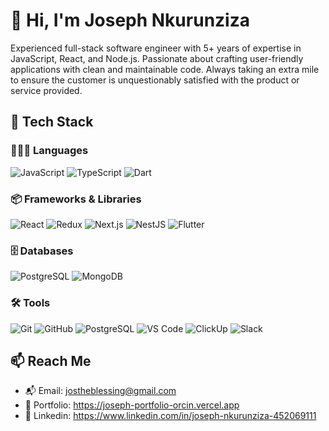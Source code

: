 # 👋 Hi, I'm Joseph Nkurunziza

Experienced full-stack software engineer with 5+ years of expertise in JavaScript, React, and Node.js. Passionate about crafting user-friendly applications with clean and maintainable code. Always taking an extra mile to ensure the customer is unquestionably satisfied with the product or service provided.

## 🔧 Tech Stack

### 👨🏾‍💻 Languages
  
![JavaScript](https://img.shields.io/badge/-JavaScript-F7DF1E?style=flat&logo=javascript&logoColor=black)
![TypeScript](https://img.shields.io/badge/-TypeScript-3178C6?style=flat&logo=typescript&logoColor=white)
![Dart](https://img.shields.io/badge/-Dart-0175C2?style=flat&logo=dart&logoColor=white)

### 📦 Frameworks & Libraries

![React](https://img.shields.io/badge/-React-20232A?style=flat&logo=react)
![Redux](https://img.shields.io/badge/-Redux-764ABC?style=flat&logo=redux&logoColor=white)
![Next.js](https://img.shields.io/badge/-Next.js-black?style=flat&logo=next.js)
![NestJS](https://img.shields.io/badge/-NestJS-E0234E?style=flat&logo=nestjs&logoColor=white)
![Flutter](https://img.shields.io/badge/-Flutter-02569B?style=flat&logo=flutter)

### 🗄️ Databases

![PostgreSQL](https://img.shields.io/badge/-PostgreSQL-4169E1?style=flat&logo=postgresql&logoColor=white)
![MongoDB](https://img.shields.io/badge/-MongoDB-47A248?style=flat&logo=mongodb&logoColor=white)

### 🛠 Tools

![Git](https://img.shields.io/badge/-Git-F05032?style=flat&logo=git&logoColor=white)
![GitHub](https://img.shields.io/badge/-GitHub-181717?style=flat&logo=github&logoColor=white)
![PostgreSQL](https://img.shields.io/badge/-PostgreSQL-4169E1?style=flat&logo=postgresql&logoColor=white)
![VS Code](https://img.shields.io/badge/-VS%20Code-007ACC?style=flat&logo=visual-studio-code&logoColor=white)
![ClickUp](https://img.shields.io/badge/-ClickUp-7B68EE?style=flat&logo=clickup&logoColor=white)
![Slack](https://img.shields.io/badge/-Slack-4A154B?style=flat&logo=slack&logoColor=white)

## 📫 Reach Me

- 📬 Email: jostheblessing@gmail.com
- 💼 Portfolio: https://joseph-portfolio-orcin.vercel.app
- 🔗 Linkedin: https://www.linkedin.com/in/joseph-nkurunziza-452069111

<!---
Joe-Joseph/Joe-Joseph is a ✨ special ✨ repository because its `README.md` (this file) appears on your GitHub profile.
You can click the Preview link to take a look at your changes.
--->
